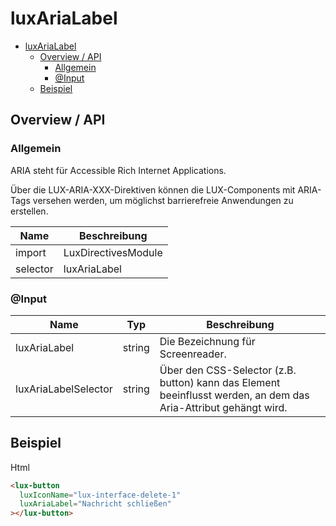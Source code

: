 # luxAriaLabel

- [luxAriaLabel](#luxarialabel)
  - [Overview / API](#overview--api)
    - [Allgemein](#allgemein)
    - [@Input](#input)
  - [Beispiel](#beispiel)

## Overview / API

### Allgemein

ARIA steht für Accessible Rich Internet Applications.

Über die LUX-ARIA-XXX-Direktiven können die LUX-Components mit ARIA-Tags versehen werden,
um möglichst barrierefreie Anwendungen zu erstellen.

| Name     | Beschreibung        |
| -------- | ------------------- |
| import   | LuxDirectivesModule |
| selector | luxAriaLabel        |

### @Input

| Name                 | Typ    | Beschreibung                                                                                                    |
| -------------------- | ------ | --------------------------------------------------------------------------------------------------------------- |
| luxAriaLabel         | string | Die Bezeichnung für Screenreader.                                                                               |
| luxAriaLabelSelector | string | Über den CSS-Selector (z.B. button) kann das Element beeinflusst werden, an dem das Aria-Attribut gehängt wird. |

## Beispiel

Html

```html
<lux-button
  luxIconName="lux-interface-delete-1"
  luxAriaLabel="Nachricht schließen"
></lux-button>
```
